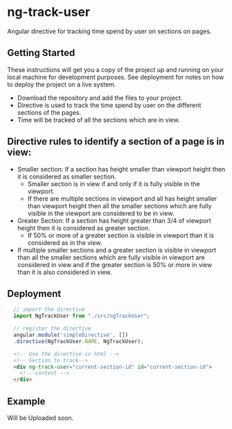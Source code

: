 # ng-track-user

Angular directive for tracking time spend by user on sections on pages.

## Getting Started

These instructions will get you a copy of the project up and running on your local machine for development purposes. See deployment for notes on how to deploy the project on a live system.

* Download the repository and add the files to your project.
* Directive is used to track the time spend by user on the different sections of the pages.
* Time will be tracked of all the sections which are in view.

## Directive rules to identify a section of a page is in view:

* Smaller section: If a section has height smaller than viewport height then it is considered as smaller section.
  - Smaller section is in view if and only if it is fully visible in the viewport.
  - If there are multiple sections in viewport and all has height smaller than viewport height then all the smaller sections which are fully visible in the viewport are considered to be in view.
* Greater Section: If a section has height greater than 3/4 of viewport height then it is considered as greater section.
  - If 50% or more of a greater section is visible in viewport than it is considered as in the view.
* If multiple smaller sections and a greater section is visible in viewport than all the smaller sections which are fully visible in viewport are considered in view and if the greater section is 50% or more in view than it is also considered in view.

## Deployment

```javascript
  // import the directive
  import NgTrackUser from "./src/ngTrackUser";

  // register the directive
  angular.module('simpleDirective', [])
  .directive(NgTrackUser.NAME, NgTrackUser);
```

```html
  <!-- Use the directive in html -->
  <!-- Section to track-->
  <div ng-track-user="current-section-id" id="current-section-id">
    <!-- content -->
  </div>  
```

## Example

Will be Uploaded soon.


